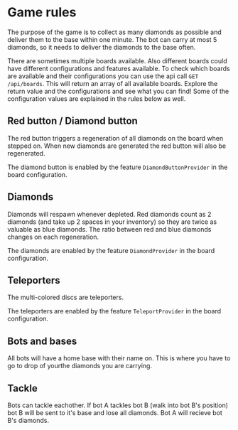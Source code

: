 # Game rules

The purpose of the game is to collect as many diamonds as possible and deliver them to the base within one minute. The bot can carry at most 5 diamonds, so it needs to deliver the diamonds to the base often.

There are sometimes multiple boards available. Also different boards could have different configurations and features available. To check which boards are available and their configurations you can use the api call `GET /api/boards`. This will return an array of all available boards. Explore the return value and the configurations and see what you can find! Some of the configuration values are explained in the rules below as well.

## Red button / Diamond button

The red button triggers a regeneration of all diamonds on the board when stepped on. When new diamonds are generated the red button will also be regenerated.

The diamond button is enabled by the feature `DiamondButtonProvider` in the board configuration.

## Diamonds

Diamonds will respawn whenever depleted. Red diamonds count as 2 diamonds (and take up 2 spaces in your inventory) so they are twice as valuable as blue diamonds. The ratio between red and blue diamonds changes on each regeneration.

The diamonds are enabled by the feature `DiamondProvider` in the board configuration.

## Teleporters

The multi-colored discs are teleporters.

The teleporters are enabled by the feature `TeleportProvider` in the board configuration.

## Bots and bases

All bots will have a home base with their name on. This is where you have to go to drop of yourthe diamonds you are carrying.

## Tackle
Bots can tackle eachother. If bot A tackles bot B (walk into bot B's position) bot B will be sent to it's base and lose all diamonds. Bot A will recieve bot B's diamonds.
